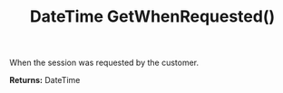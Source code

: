 ﻿---
uid: crmscript_ref_NSChatSessionEntity_GetWhenRequested
title: DateTime GetWhenRequested()
intellisense: NSChatSessionEntity.GetWhenRequested
keywords: NSChatSessionEntity, GetWhenRequested
so.topic: reference
---

When the session was requested by the customer.

**Returns:** DateTime


